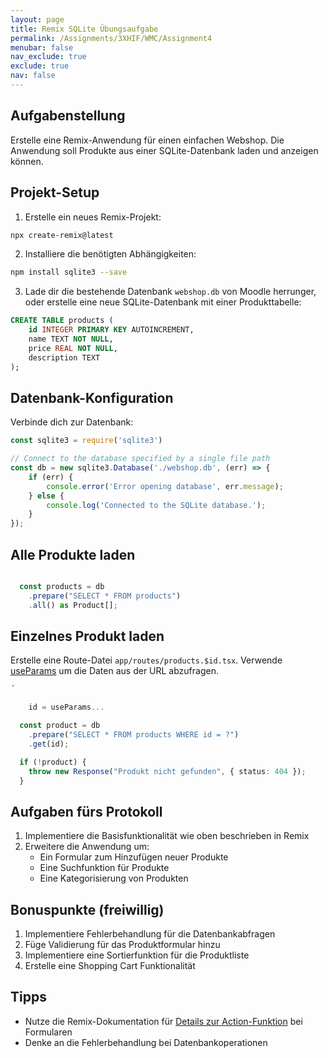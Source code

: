 ```yaml
---
layout: page
title: Remix SQLite Übungsaufgabe
permalink: /Assignments/3XHIF/WMC/Assignment4
menubar: false
nav_exclude: true
exclude: true
nav: false
---
```


## Aufgabenstellung
Erstelle eine Remix-Anwendung für einen einfachen Webshop. Die Anwendung soll Produkte aus einer SQLite-Datenbank laden und anzeigen können.

## Projekt-Setup

1. Erstelle ein neues Remix-Projekt:
```bash
npx create-remix@latest
```

2. Installiere die benötigten Abhängigkeiten:
```bash
npm install sqlite3 --save
```

3. Lade dir die bestehende Datenbank `webshop.db` von Moodle herrunger, oder erstelle eine neue SQLite-Datenbank mit einer Produkttabelle:
```sql
CREATE TABLE products (
    id INTEGER PRIMARY KEY AUTOINCREMENT,
    name TEXT NOT NULL,
    price REAL NOT NULL,
    description TEXT
);
```

## Datenbank-Konfiguration

Verbinde dich zur Datenbank:

```typescript
const sqlite3 = require('sqlite3')

// Connect to the database specified by a single file path
const db = new sqlite3.Database('./webshop.db', (err) => {
    if (err) {
        console.error('Error opening database', err.message);
    } else {
        console.log('Connected to the SQLite database.');
    }
});
```

## Alle Produkte laden

```typescript

  const products = db
    .prepare("SELECT * FROM products")
    .all() as Product[];

```

## Einzelnes Produkt laden

Erstelle eine Route-Datei `app/routes/products.$id.tsx`. Verwende [useParams](https://remix.run/docs/en/main/hooks/use-params) um die Daten aus der URL abzufragen.


```typescript
´

    id = useParams...

  const product = db
    .prepare("SELECT * FROM products WHERE id = ?")
    .get(id);

  if (!product) {
    throw new Response("Produkt nicht gefunden", { status: 404 });
  }


```

## Aufgaben fürs Protokoll

1. Implementiere die Basisfunktionalität wie oben beschrieben in Remix
2. Erweitere die Anwendung um:
   - Ein Formular zum Hinzufügen neuer Produkte
   - Eine Suchfunktion für Produkte
   - Eine Kategorisierung von Produkten


## Bonuspunkte (freiwillig)

1. Implementiere Fehlerbehandlung für die Datenbankabfragen
2. Füge Validierung für das Produktformular hinzu
3. Implementiere eine Sortierfunktion für die Produktliste
4. Erstelle eine Shopping Cart Funktionalität

## Tipps

- Nutze die Remix-Dokumentation für [Details zur Action-Funktion](https://remix.run/docs/en/main/route/action) bei Formularen
- Denke an die Fehlerbehandlung bei Datenbankoperationen
